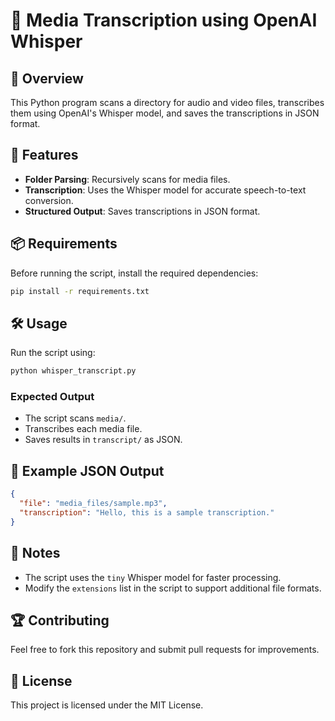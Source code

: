 # 📜 Media Transcription using OpenAI Whisper

## 🎯 Overview
This Python program scans a directory for audio and video files, transcribes them using OpenAI's Whisper model, and saves the transcriptions in JSON format.

## 🚀 Features
- **Folder Parsing**: Recursively scans for media files.
- **Transcription**: Uses the Whisper model for accurate speech-to-text conversion.
- **Structured Output**: Saves transcriptions in JSON format.

## 📦 Requirements
Before running the script, install the required dependencies:
```bash
pip install -r requirements.txt
```


## 🛠 Usage
Run the script using:
```bash
python whisper_transcript.py
```

### Expected Output
- The script scans `media/`.
- Transcribes each media file.
- Saves results in `transcript/` as JSON.

## 📝 Example JSON Output
```json
{
  "file": "media_files/sample.mp3",
  "transcription": "Hello, this is a sample transcription."
}
```

## 📌 Notes
- The script uses the `tiny` Whisper model for faster processing.
- Modify the `extensions` list in the script to support additional file formats.

## 🏆 Contributing
Feel free to fork this repository and submit pull requests for improvements.

## 📜 License
This project is licensed under the MIT License.
